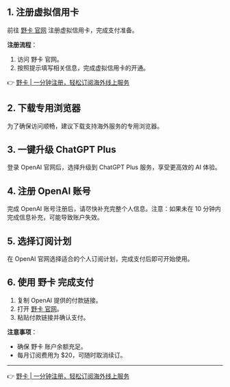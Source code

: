 ## 1. 注册虚拟信用卡

前往 [野卡 官网](https://bit.ly/bewildcard) 注册虚拟信用卡，完成支付准备。

**注册流程**：
1. 访问 野卡 官网。
2. 按照提示填写相关信息，完成虚拟信用卡的开通。

👉 [野卡 | 一分钟注册，轻松订阅海外线上服务](https://bit.ly/bewildcard)

## 2. 下载专用浏览器

为了确保访问顺畅，建议下载支持海外服务的专用浏览器。

## 3. 一键升级 ChatGPT Plus

登录 OpenAI 官网后，选择升级到 ChatGPT Plus 服务，享受更高效的 AI 体验。

## 4. 注册 OpenAI 账号

完成 OpenAI 账号注册后，请尽快补充完整个人信息。注意：如果未在 10 分钟内完成信息补充，可能导致账户失效。

## 5. 选择订阅计划

在 OpenAI 官网选择适合的个人订阅计划，完成支付后即可开始使用。

## 6. 使用 野卡 完成支付

1. 复制 OpenAI 提供的付款链接。
2. 打开 [野卡 官网](https://bit.ly/bewildcard)。
3. 粘贴付款链接并确认支付。

**注意事项**：
- 确保 野卡 账户余额充足。
- 每月订阅费用为 $20，可随时取消续订。

---

👉 [野卡 | 一分钟注册，轻松订阅海外线上服务](https://bit.ly/bewildcard)